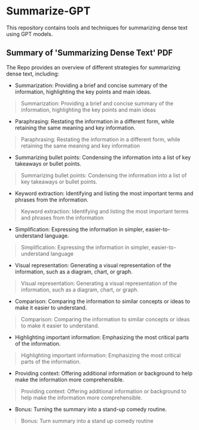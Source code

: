 # Summarize-GPT

This repository contains tools and techniques for summarizing dense text using GPT models.

## Summary of 'Summarizing Dense Text' PDF

The Repo provides an overview of different strategies for summarizing dense text, including:

- Summarization: Providing a brief and concise summary of the information, highlighting the key points and main ideas.
>Summarization: Providing a brief and concise summary of the information, highlighting the key points and main ideas
  
- Paraphrasing: Restating the information in a different form, while retaining the same meaning and key information.
>Paraphrasing: Restating the information in a different form, while retaining the same meaning and key information

- Summarizing bullet points: Condensing the information into a list of key takeaways or bullet points.
>Summarizing bullet points: Condensing the information into a list of key takeaways or bullet points.

- Keyword extraction: Identifying and listing the most important terms and phrases from the information.
>Keyword extraction: Identifying and listing the most important terms and phrases from the information

- Simplification: Expressing the information in simpler, easier-to-understand language.
>Simplification: Expressing the information in simpler, easier-to-understand language

- Visual representation: Generating a visual representation of the information, such as a diagram, chart, or graph.
>Visual representation: Generating a visual representation of the information, such as a diagram, chart, or graph.

- Comparison: Comparing the information to similar concepts or ideas to make it easier to understand.
>Comparison: Comparing the information to similar concepts or ideas to make it easier to understand.

- Highlighting important information: Emphasizing the most critical parts of the information.
>Highlighting important information: Emphasizing the most critical parts of the information.

- Providing context: Offering additional information or background to help make the information more comprehensible.
>Providing context: Offering additional information or background to help make the information more comprehensible.

- Bonus: Turning the summary into a stand-up comedy routine.
>Bonus: Turn summary into a stand up comedy routine

